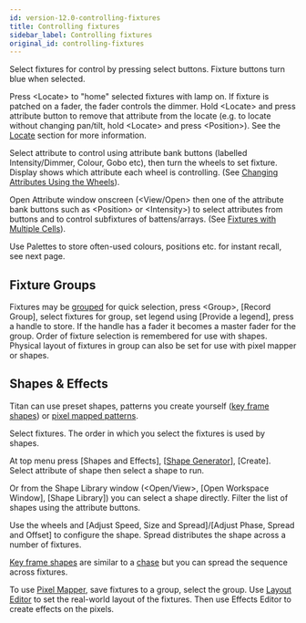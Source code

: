 ```yaml
---
id: version-12.0-controlling-fixtures
title: Controlling fixtures
sidebar_label: Controlling fixtures
original_id: controlling-fixtures
---
```


Select fixtures for control by pressing select buttons. Fixture buttons
turn blue when selected.

Press \<Locate\> to "home" selected fixtures with lamp on. If fixture is
patched on a fader, the fader controls the dimmer. Hold \<Locate\> and press attribute button to remove that
attribute from the locate (e.g. to locate without changing pan/tilt,
hold \<Locate\> and press \<Position\>). See the [Locate](../controlling-fixtures/using-the-select-buttons-and-wheels#setting-fixtures-to-a-start-position-locate) section for more information.

Select attribute to control using attribute bank buttons (labelled
Intensity/Dimmer, Colour, Gobo etc), then turn the wheels to set
fixture. Display shows which attribute each wheel is controlling.
(See [Changing Attributes Using the Wheels](../controlling-fixtures/using-the-select-buttons-and-wheels#changing-attributes-using-the-wheels)).

Open Attribute window onscreen (\<View/Open\> then one of the attribute
bank buttons such as \<Position\> or \<Intensity\>) to select attributes
from buttons and to control subfixtures of battens/arrays.
(See [Fixtures with Multiple Cells](../controlling-fixtures/using-the-select-buttons-and-wheels#fixtures-with-multiple-cells-subfixtures)).

Use Palettes to store often-used colours, positions etc. for instant
recall, see next page.

## Fixture Groups

Fixtures may be [grouped](../controlling-fixtures/fixture-groups) for quick selection, press \<Group\>, \[Record
Group\], select fixtures for group, set legend using \[Provide a
legend\], press a handle to store. If the handle has a fader it becomes
a master fader for the group. Order of fixture selection is remembered
for use with shapes. Physical layout of fixtures
in group can also be set for use with pixel mapper or shapes.

## Shapes & Effects

Titan can use preset shapes, patterns you create yourself ([key frame
shapes](../effects/key-frame-shapes)) or [pixel mapped patterns](../effects/pixel-mapper).

Select fixtures. The order in which you select the fixtures is used by
shapes.

At top menu press \[Shapes and Effects\], \[[Shape Generator](../effects/shape-generator)],
\[Create\]. Select attribute of shape then select a shape to run.

Or from the Shape Library window (\<Open/View\>, \[Open Workspace
Window\], \[Shape Library\]) you can select a shape directly. Filter the
list of shapes using the attribute buttons.

Use the wheels and \[Adjust Speed, Size and Spread\]/\[Adjust Phase,
Spread and Offset\] to configure the shape. Spread distributes the shape
across a number of fixtures.

[Key frame shapes](../effects/key-frame-shapes) are similar to a [chase](../chases) but you can spread the sequence
across fixtures.

To use [Pixel Mapper](../effects/pixel-mapper), save fixtures to a group, select the group. Use
[Layout Editor](../controlling-fixtures/fixture-groups#fixture-order-and-fixture-layout-in-groups) to set the real-world layout of the fixtures. Then use
Effects Editor to create effects on the pixels.

